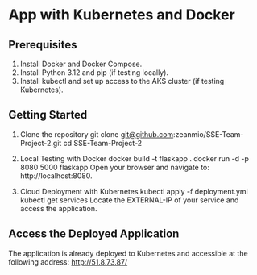 # App with Kubernetes and Docker

## Prerequisites
1. Install Docker and Docker Compose.
2. Install Python 3.12 and pip (if testing locally).
3. Install kubectl and set up access to the AKS cluster (if testing Kubernetes).

## Getting Started
1. Clone the repository
    git clone git@github.com:zeanmio/SSE-Team-Project-2.git
    cd SSE-Team-Project-2

2. Local Testing with Docker
    docker build -t flaskapp .
    docker run -d -p 8080:5000 flaskapp
    Open your browser and navigate to: http://localhost:8080.

3. Cloud Deployment with Kubernetes
    kubectl apply -f deployment.yml
    kubectl get services
    Locate the EXTERNAL-IP of your service and access the application.

## Access the Deployed Application
The application is already deployed to Kubernetes and accessible at the following address: http://51.8.73.87/
